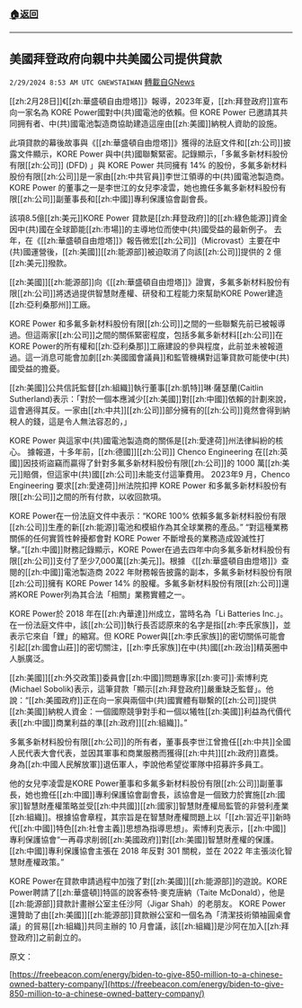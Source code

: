 ###  [:house:返回](README.md)
---


## 美國拜登政府向親中共美國公司提供貸款
`2/29/2024 8:53 AM UTC GNEWSTAIWAN` [轉載自GNews](https://gnews.org/articles/2352312)

[[zh:2月28日]]《[[zh:華盛頓自由燈塔]]》報導，2023年夏，[[zh:拜登政府]]宣布向一家名為 KORE Power​​​​​​​​​​​​​​​​​​​​​​​​​​​​​​​​​​​​​​​​​​國對中(共)國電池的依賴。但 KORE Power 已邀請其共同拥有者、中(共)國電池製造商協助建造這座由[[zh:美國]]納稅人資助的設施。

  

此項貸款的幕後故事與《[[zh:華盛頓自由燈塔]]》獲得的法庭文件和[[zh:公司]]披露文件顯示，KORE Power 與中(共)國聯繫緊密。記錄顯示，「多氟多新材料股份有限[[zh:公司]] (DFD) 」與 KORE Power 共同擁有 14% 的股份，多氟多新材料股份有限[[zh:公司]]是一家由[[zh:中共官員]]李世江領導的中(共)國電池製造商。  KORE Power 的董事之一是李世江的女兒李凌雲，她也擔任多氟多新材料股份有限[[zh:公司]]副董事長和[[zh:中國]]專利保護協會副會長。

  

該項8.5億[[zh:美元]]KORE Power 貸款是[[zh:拜登政府]]的[[zh:綠色能源]]資金因中(共)國在全球節能[[zh:市場]]的主導地位而使中(共)國受益的最新例子。 去年，在《[[zh:華盛頓自由燈塔]]》報告微宏[[zh:公司]]（Microvast）主要在中(共)國運營後，[[zh:美國]][[zh:能源部]]被迫取消了向該[[zh:公司]]提供的 2 億[[zh:美元]]撥款。

  

[[zh:美國]][[zh:能源部]]向《[[zh:華盛頓自由燈塔]]》證實，多氟多新材料股份有限[[zh:公司]]將透過提供智慧財產權、研發和工程能力來幫助KORE Power建造[[zh:亞利桑那州]]工廠。

  

 KORE Power 和多氟多新材料股份有限[[zh:公司]]之間的一些聯繫先前已被報導過。但這兩家[[zh:公司]]之間的關係緊密程度，包括多氟多新材料[[zh:公司]]在 KORE Power的所有權和[[zh:亞利桑那]]工廠建設的參與程度，此前並未被報道過。這一消息可能會加劇[[zh:美國國會議員]]和監管機構對這筆貸款可能使中(共)國受益的擔憂。

  

 [[zh:美國]]公共信託監督[[zh:組織]]執行董事[[zh:凱特]]琳·薩瑟蘭(Caitlin Sutherland)表示：「對於一個本應減少[[zh:美國]]對[[zh:中國]]依賴的計劃來說，這會適得其反。一家由[[zh:中共]][[zh:公司]]部分擁有的[[zh:公司]]竟然會得到納稅人的錢，這是令人無法容忍的，」

  

KORE Power 與這家中(共)國電池製造商的關係是[[zh:愛達荷]]州法律糾紛的核心。 據報道，十多年前，[[zh:德國]][[zh:公司]] Chenco Engineering 在[[zh:英國]]因技術盜竊而贏得了針對多氟多新材料股份有限[[zh:公司]]的 1000 萬[[zh:美元]]賠償，但這家中(共)國[[zh:公司]]未能支付這筆費用。  2023年9 月，Chenco Engineering 要求[[zh:愛達荷]]州法院扣押 KORE Power 和多氟多新材料股份有限[[zh:公司]]之間的所有付款，以收回款項。

  

KORE Power在一份法庭文件中表示：“KORE 100% 依賴多氟多新材料股份有限[[zh:公司]]生產的新[[zh:能源]]電池和模組作為其全球業務的產品。”  “對這種業務關係的任何實質性幹擾都會對 KORE Power 不斷增長的業務造成毀滅性打擊。”[[zh:中國]]財務記錄顯示，KORE Power在過去四年中向多氟多新材料股份有限[[zh:公司]]支付了至少7,000萬[[zh:美元]]。根據 《[[zh:華盛頓自由燈塔]]》查閱的[[zh:中國]]電池製造商 2022 年財務報告披露的副本，多氟多新材料股份有限[[zh:公司]]擁有 KORE Power 14% 的股權。多氟多新材料股份有限[[zh:公司]]還將KORE Power列為其合法「相關」業務實體之一。

  

 KORE Power於 2018 年在[[zh:內華達]]州成立，當時名為「Li Batteries Inc.」。 在一份法庭文件中，該[[zh:公司]]執行長否認原來的名字是指[[zh:李氏家族]]，並表示它來自「鋰」的縮寫。但 KORE Power與[[zh:李氏家族]]的密切關係可能會引起[[zh:國會山莊]]的密切關注，[[zh:李氏家族]]在中(共)國[[zh:政治]]精英圈中人脈廣泛。

  

[[zh:美國]][[zh:外交政策]]委員會[[zh:中國]]問題專家[[zh:麥可]]‧索博利克(Michael Sobolik)表示，這筆貸款「顯示[[zh:拜登政府]]嚴重缺乏監督」。他說：“[[zh:美國政府]]正在向一家與兩個中(共)國實體有聯繫的[[zh:公司]]提供[[zh:美國]]納稅人資金：一個國際競爭對手和一個以犧牲[[zh:美國]]利益為代價代表[[zh:中國]]商業利益的準[[zh:政府]][[zh:組織]]。”

  

多氟多新材料股份有限[[zh:公司]]的所有者，董事長李世江曾擔任[[zh:中共]]全國人民代表大會代表，並因其軍事和商業服務而獲得[[zh:中共]][[zh:政府]]嘉獎。 身為[[zh:中國人民解放軍]]退伍軍人，李說他希望從軍隊中招募許多員工。

  

 他的女兒李凌雲是KORE Power董事和多氟多新材料股份有限[[zh:公司]]副董事長，她也擔任[[zh:中國]]專利保護協會副會長，該協會是一個致力於實施[[zh:國家]]智慧財產權策略並受[[zh:中共國]][[zh:國家]]智慧財產權局監管的非營利產業[[zh:組織]]。根據協會章程，其宗旨是在智慧財產權問題上以「[[zh:習近平]]新時代[[zh:中國]]特色[[zh:社會主義]]思想為指導思想」。索博利克表示，[[zh:中國]]專利保護協會“一再尋求削弱[[zh:美國政府]]對[[zh:美國]]智慧財產權的保護。[[zh:中國]]專利保護協會主張在 2018 年反對 301 關稅，並在 2022 年主張淡化智慧財產權政策。”

  

 KORE Power在貸款申請過程中加強了對[[zh:美國]][[zh:能源部]]的遊說。KORE Power聘請了[[zh:華盛頓]]特區的說客泰特·麥克唐納（Taite McDonald），他是[[zh:能源部]]貸款計畫辦公室主任沙阿（Jigar Shah）的老朋友。 KORE Power還贊助了由[[zh:美國]][[zh:能源部]]貸款辦公室和一個名為「清潔技術領袖圓桌會議」的貿易[[zh:組織]]共同主辦的 10 月會議，該[[zh:組織]]是沙阿在加入[[zh:拜登政府]]之前創立的。

  

原文： 

[https://freebeacon.com/energy/biden-to-give-850-million-to-a-chinese-owned-battery-company/](https://freebeacon.com/energy/biden-to-give-850-million-to-a-chinese-owned-battery-company/)
